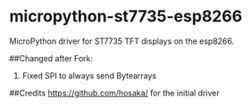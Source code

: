 # micropython-st7735-esp8266
MicroPython driver for ST7735 TFT displays on the esp8266.

##Changed after Fork:
1. Fixed SPI to always send Bytearrays

##Credits
https://github.com/hosaka/ for the initial driver
